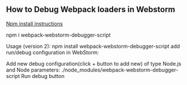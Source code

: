 ## How to Debug Webpack loaders in Webstorm ##

[Npm install instructions](https://www.npmjs.com/package/webpack-webstorm-debugger-script)

npm i webpack-webstorm-debugger-script

Usage (version 2):
npm install webpack-webstorm-debugger-script
add run/debug configuration in WebStorm:

Add new debug configuration(click + button to add new) of type Node.js and Node parameters: ./node_modules/webpack-webstorm-debugger-script
Run debug button
